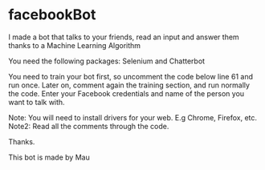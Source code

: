 # facebookBot
I made a bot that talks to your friends, read an input and answer them thanks to a Machine Learning Algorithm

You need the following packages:
  Selenium and 
  Chatterbot
  						
 You need to train your bot first, so uncomment the code below line 61 and run once. Later on, comment again the training section, and run normally the code. Enter your Facebook credentials and name of the person you want to talk with.
 
 Note: You will need to install drivers for your web. E.g Chrome, Firefox, etc.
 Note2: Read all the comments through the code.
 
 Thanks. 
 
 This bot is made by Mau
